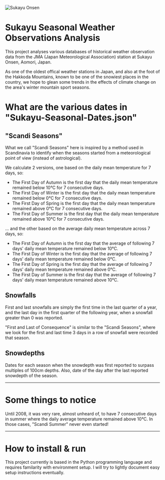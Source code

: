 ![Sukayu Onsen]('./assets/Sukayu-Photo.jpeg')

# Sukayu Seasonal Weather Observations Analysis

This project analyses various databases of historical weather observation data from the JMA (Japan Meteorological Association) station at Sukayu Onsen, Aomori, Japan.

As one of the oldest offical weather stations in Japan, and also at the foot of the Hakkoda Mountains, known to be one of the snowiest places in the country, we hope to glean some trends in the effects of climate change on the area's winter mountain sport seasons.


# What are the various dates in "Sukayu-Seasonal-Dates.json"

## "Scandi Seasons"
What we call "Scandi Seasons" here is inspired by a method used in Scandinavia to identify when the seasons started from a meteorological point of view (instead of astrological).

We calculate 2 versions, one based on the daily mean temperature for 7 days, so:

- The First Day of Autumn is the first day that the daily mean temperature remained below 10°C for 7 consecutive days.
- The First Day of Winter is the first day that the daily mean temperature remained below  0°C for 7 consecutive days.
- The First Day of Spring is the first day that the daily mean temperature remained above  0°C for 7 consecutive days.
- The First Day of Summer is the first day that the daily mean temperature remained above 10°C for 7 consecutive days.

… and the other based on the average daily mean temperature across 7 days, so:

- The First Day of Autumn is the first day that the average of following 7 days' daily mean temperature remained below 10°C.
- The First Day of Winter is the first day that the average of following 7 days' daily mean temperature remained below  0°C.
- The First Day of Spring is the first day that the average of following 7 days' daily mean temperature remained above  0°C.
- The First Day of Summer is the first day that the average of following 7 days' daily mean temperature remained above 10°C.

## Snowfalls

First and last snowfalls are simply the first time in the last quarter of a year, and the last day in the first quarter of the following year, when a snowfall greater than 0 was reported.

"First and Last of Consequence" is similar to the "Scandi Seasons", where we look for the first and last time 3 days in a row of snowfall were recorded that season.


## Snowdepths

Dates for each season when the snowdepth was first reported to surpass multiples of 100cm depths.
Also, date of the day after the last reported snowdepth of the season. 


---

# Some things to notice

Until 2008, it was very rare, almost unheard of, to have 7 consecutive days in summer where the daily average temperature remained above 10°C. In those cases, "Scandi Summer" never even started!



---

# How to install & run

This project currently is based in the Python programming language and requires familarity with environment setup.
I will try to lightly document easy setup instructions eventually.